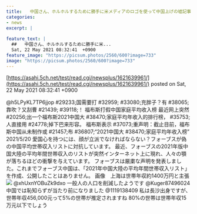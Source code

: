 ```yaml
---
title:   中国さん、ホルホルするために勝手に米メディアのロゴを使って中国上げの嘘記事を作ってしまう　米メディアは捏造記事と否定  
categories:
- news
excerpt: |
  
feature_text: |
  ##   中国さん、ホルホルするために勝手に米...
  Sat, 22 May 2021 08:32:41  +0900
feature_image: "https://picsum.photos/2560/600?image=733"
image: "https://picsum.photos/2560/600?image=733"
---
```


[https://asahi.5ch.net/test/read.cgi/newsplus/1621639961/](https://asahi.5ch.net/test/read.cgi/newsplus/1621639961/)
posted on Sat, 22 May 2021 08:32:41  +0900

<!--more-->

@h5LPyKL7TP6jjop #29233;国需要打 #32959; #33080;充胖子？有 #38065;靠吹？又刮曹 #21439; #39118;！ 福布斯打假中国家庭平均收入榜 最近网上突然 #20256;出一个福布斯2021中国大 #38470;家庭平均年收入的排行榜， #35753;人直接用 #24778;掉下巴来形容。 福布斯表示 #37073;重声明：截止目前，福布斯中国从未制作或 #21457;布 #36807;“2021中国大 #38470;家庭平均年收入榜” 2021/5/20 愛国心を持つには、顔が立派でなければならない？フォーブスが偽の中国平均世帯収入リストに対抗しています。 最近、フォーブスの2021年版中国大陸の平均年間世帯収入のリストが突然インターネット上に現れ、人々の顎が落ちるほどの衝撃を与えています。 フォーブスは厳粛な声明を発表しました。これまでフォーブス中国は、「2021年中国大陸の平均年間世帯収入リスト」を作成、公開したことはありません。 画像　上海は世帯年収約1400万円と主張 ![](https://pbs.twimg.com/media/E1yEOmWVcAMpfiT.jpg) @xhUxnYOBuZk9dxo 一般人の人口を削減したようです @Kuger87496024 中国では恥知らずが当たり前になりました @1119138409 私は長沙出身ですが、世帯年収456,000元って5%の世帯が推定されますね 80%の世帯は世帯年収15万元以下でしょう
